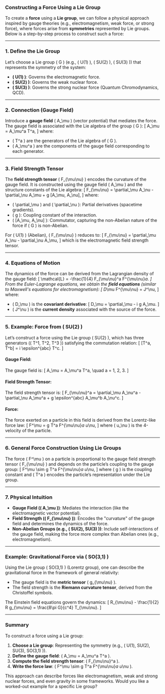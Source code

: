 ### **Constructing a Force Using a Lie Group**

To create a **force** using a **Lie group**, we can follow a physical approach inspired by gauge theories (e.g., electromagnetism, weak force, or strong force), where forces arise from **symmetries** represented by Lie groups. Below is a step-by-step process to construct such a force:

---

### **1. Define the Lie Group**
Let’s choose a Lie group \( G \) (e.g., \( U(1) \), \( SU(2) \), \( SU(3) \)) that represents the symmetry of the system:
- **\( U(1) \)**: Governs the electromagnetic force.
- **\( SU(2) \)**: Governs the weak nuclear force.
- **\( SU(3) \)**: Governs the strong nuclear force (Quantum Chromodynamics, QCD).

---

### **2. Connection (Gauge Field)**
Introduce a **gauge field** \( A_\mu \) (vector potential) that mediates the force. The gauge field is associated with the Lie algebra of the group \( G \):
\[
A_\mu = A_\mu^a T^a,
\]
where:
- \( T^a \) are the generators of the Lie algebra of \( G \).
- \( A_\mu^a \) are the components of the gauge field corresponding to each generator.

---

### **3. Field Strength Tensor**
The **field strength tensor** \( F_{\mu\nu} \) encodes the curvature of the gauge field. It is constructed using the gauge field \( A_\mu \) and the structure constants of the Lie algebra:
\[
F_{\mu\nu} = \partial_\mu A_\nu - \partial_\nu A_\mu + g [A_\mu, A_\nu],
\]
where:
- \( \partial_\mu \) and \( \partial_\nu \): Partial derivatives (spacetime gradients).
- \( g \): Coupling constant of the interaction.
- \( [A_\mu, A_\nu] \): Commutator, capturing the non-Abelian nature of the force if \( G \) is non-Abelian.

For \( U(1) \) (Abelian), \( F_{\mu\nu} \) reduces to:
\[
F_{\mu\nu} = \partial_\mu A_\nu - \partial_\nu A_\mu,
\]
which is the electromagnetic field strength tensor.

---

### **4. Equations of Motion**
The dynamics of the force can be derived from the Lagrangian density of the gauge field:
\[
\mathcal{L} = -\frac{1}{4} F_{\mu\nu}^a F^{\mu\nu}_a.
\]
From the Euler-Lagrange equations, we obtain the **field equations** (similar to Maxwell's equations for electromagnetism):
\[
D_\mu F^{\mu\nu} = J^\nu,
\]
where:
- \( D_\mu \) is the **covariant derivative**:
  \[
  D_\mu = \partial_\mu - i g A_\mu.
  \]
- \( J^\nu \) is the **current density** associated with the source of the force.

---

### **5. Example: Force from \( SU(2) \)**
Let’s construct a force using the Lie group \( SU(2) \), which has three generators (\( T^1, T^2, T^3 \)) satisfying the commutation relation:
\[
[T^a, T^b] = i \epsilon^{abc} T^c.
\]

#### Gauge Field:
The gauge field is:
\[
A_\mu = A_\mu^a T^a, \quad a = 1, 2, 3.
\]

#### Field Strength Tensor:
The field strength tensor is:
\[
F_{\mu\nu}^a = \partial_\mu A_\nu^a - \partial_\nu A_\mu^a + g \epsilon^{abc} A_\mu^b A_\nu^c.
\]

#### Force:
The force exerted on a particle in this field is derived from the Lorentz-like force law:
\[
F^\mu = g T^a F^{\mu\nu}_a u_\nu,
\]
where \( u_\nu \) is the 4-velocity of the particle.

---

### **6. General Force Construction Using Lie Groups**
The force \( F^\mu \) on a particle is proportional to the gauge field strength tensor \( F_{\mu\nu} \) and depends on the particle’s coupling to the gauge group:
\[
F^\mu \sim g T^a F^{\mu\nu}_a u_\nu,
\]
where \( g \) is the coupling constant and \( T^a \) encodes the particle’s representation under the Lie group.

---

### **7. Physical Intuition**
- **Gauge Field (\( A_\mu \))**: Mediates the interaction (like the electromagnetic vector potential).
- **Field Strength (\( F_{\mu\nu} \))**: Encodes the "curvature" of the gauge field and determines the dynamics of the force.
- **Non-Abelian Groups (e.g., \( SU(2), SU(3) \))**: Include self-interactions of the gauge field, making the force more complex than Abelian ones (e.g., electromagnetism).

---

### **Example: Gravitational Force via \( SO(3,1) \)**
Using the Lie group \( SO(3,1) \) (Lorentz group), one can describe the gravitational force in the framework of general relativity:
- The gauge field is the **metric tensor** \( g_{\mu\nu} \).
- The field strength is the **Riemann curvature tensor**, derived from the Christoffel symbols.

The Einstein field equations govern the dynamics:
\[
R_{\mu\nu} - \frac{1}{2} R g_{\mu\nu} = \frac{8\pi G}{c^4} T_{\mu\nu}.
\]

---

### **Summary**
To construct a force using a Lie group:
1. **Choose a Lie group**: Representing the symmetry (e.g., \( U(1), SU(2), SU(3), SO(3,1) \)).
2. **Define the gauge field**: \( A_\mu = A_\mu^a T^a \).
3. **Compute the field strength tensor**: \( F_{\mu\nu}^a \).
4. **Write the force law**: \( F^\mu \sim g T^a F^{\mu\nu}_a u_\nu \).

This approach can describe forces like electromagnetism, weak and strong nuclear forces, and even gravity in some frameworks. Would you like a worked-out example for a specific Lie group?
